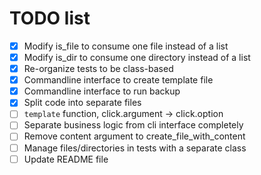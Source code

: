  # TODO list
 - [X] Modify is_file to consume one file instead of a list
 - [X] Modify is_dir to consume one directory instead of a list
 - [X] Re-organize tests to be class-based
 - [X] Commandline interface to create template file
 - [X] Commandline interface to run backup
 - [X] Split code into separate files
 - [ ] `template` function, click.argument -> click.option
 - [ ] Separate business logic from cli interface completely
 - [ ] Remove content argument to create_file_with_content
 - [ ] Manage files/directories in tests with a separate class
 - [ ] Update README file
